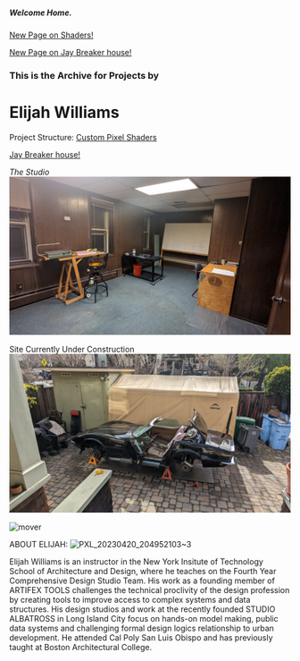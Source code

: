 ##### Welcome Home.

[New Page on Shaders!](projects/shader.md)

[New Page on Jay Breaker house!](projects/JayBreakerHouse.MD)

### This is the Archive for Projects by
# Elijah Williams  

Project Structure:
[Custom Pixel Shaders](shader.md)

[Jay Breaker house!](projects/JayBreakerHouse.MD)

*The Studio*
![My Image](projects/images/albatross/albatross1.jpg)

Site Currently Under Construction
![car guy](projects/images/car/carguy.jpg)

![mover](https://user-images.githubusercontent.com/31259842/210905310-f632e9c5-a51d-4a68-9253-e30ed8598a27.gif)

ABOUT ELIJAH:
![PXL_20230420_204952103~3](https://user-images.githubusercontent.com/31259842/234937516-51a12de7-0e0d-42e4-88d8-3313a972be63.jpg)

Elijah Williams is an instructor in the New York Insitute of Technology School of Architecture and Design, where he teaches on the Fourth Year Comprehensive Design Studio Team. His work as a founding member of ARTIFEX TOOLS challenges the technical proclivity of the design profession by creating tools to improve access to complex systems and data structures. His design studios and work at the recently founded STUDIO ALBATROSS in Long Island City focus on hands-on model making, public data systems and challenging formal design logics relationship to urban development. He attended Cal Poly San Luis Obispo and has previously taught at Boston Architectural College.
